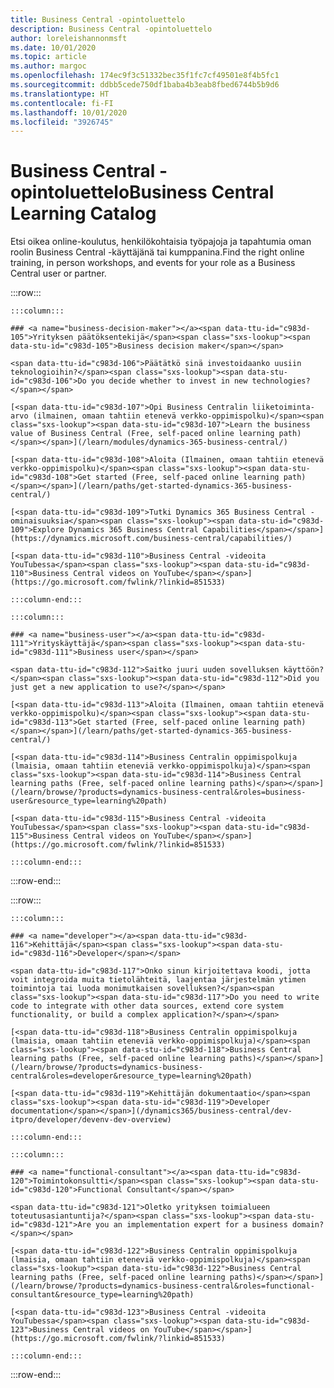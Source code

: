 ```yaml
---
title: Business Central -opintoluettelo
description: Business Central -opintoluettelo
author: loreleishannonmsft
ms.date: 10/01/2020
ms.topic: article
ms.author: margoc
ms.openlocfilehash: 174ec9f3c51332bec35f1fc7cf49501e8f4b5fc1
ms.sourcegitcommit: ddbb5cede750df1baba4b3eab8fbed6744b5b9d6
ms.translationtype: HT
ms.contentlocale: fi-FI
ms.lasthandoff: 10/01/2020
ms.locfileid: "3926745"
---
```

# <a name="business-central-learning-catalog"></a><span data-ttu-id="c983d-103">Business Central -opintoluettelo</span><span class="sxs-lookup"><span data-stu-id="c983d-103">Business Central Learning Catalog</span></span>

<span data-ttu-id="c983d-104">Etsi oikea online-koulutus, henkilökohtaisia työpajoja ja tapahtumia oman roolin Business Central -käyttäjänä tai kumppanina.</span><span class="sxs-lookup"><span data-stu-id="c983d-104">Find the right online training, in person workshops, and events for your role as a Business Central user or partner.</span></span>

:::row:::

    :::column:::

    ### <a name="business-decision-maker"></a><span data-ttu-id="c983d-105">Yrityksen päätöksentekijä</span><span class="sxs-lookup"><span data-stu-id="c983d-105">Business decision maker</span></span>

    <span data-ttu-id="c983d-106">Päätätkö sinä investoidaanko uusiin teknologioihin?</span><span class="sxs-lookup"><span data-stu-id="c983d-106">Do you decide whether to invest in new technologies?</span></span> 

    [<span data-ttu-id="c983d-107">Opi Business Centralin liiketoiminta-arvo (ilmainen, omaan tahtiin etenevä verkko-oppimispolku)</span><span class="sxs-lookup"><span data-stu-id="c983d-107">Learn the business value of Business Central (Free, self-paced online learning path)</span></span>](/learn/modules/dynamics-365-business-central/)

    [<span data-ttu-id="c983d-108">Aloita (Ilmainen, omaan tahtiin etenevä verkko-oppimispolku)</span><span class="sxs-lookup"><span data-stu-id="c983d-108">Get started (Free, self-paced online learning path)</span></span>](/learn/paths/get-started-dynamics-365-business-central/)

    [<span data-ttu-id="c983d-109">Tutki Dynamics 365 Business Central -ominaisuuksia</span><span class="sxs-lookup"><span data-stu-id="c983d-109">Explore Dynamics 365 Business Central Capabilities</span></span>](https://dynamics.microsoft.com/business-central/capabilities/)

    [<span data-ttu-id="c983d-110">Business Central -videoita YouTubessa</span><span class="sxs-lookup"><span data-stu-id="c983d-110">Business Central videos on YouTube</span></span>](https://go.microsoft.com/fwlink/?linkid=851533)

    :::column-end:::

    :::column:::

    ### <a name="business-user"></a><span data-ttu-id="c983d-111">Yrityskäyttäjä</span><span class="sxs-lookup"><span data-stu-id="c983d-111">Business user</span></span>

    <span data-ttu-id="c983d-112">Saitko juuri uuden sovelluksen käyttöön?</span><span class="sxs-lookup"><span data-stu-id="c983d-112">Did you just get a new application to use?</span></span> 

    [<span data-ttu-id="c983d-113">Aloita (Ilmainen, omaan tahtiin etenevä verkko-oppimispolku)</span><span class="sxs-lookup"><span data-stu-id="c983d-113">Get started (Free, self-paced online learning path)</span></span>](/learn/paths/get-started-dynamics-365-business-central/)

    [<span data-ttu-id="c983d-114">Business Centralin oppimispolkuja (lmaisia, omaan tahtiin eteneviä verkko-oppimispolkuja)</span><span class="sxs-lookup"><span data-stu-id="c983d-114">Business Central learning paths (Free, self-paced online learning paths)</span></span>](/learn/browse/?products=dynamics-business-central&roles=business-user&resource_type=learning%20path)

    [<span data-ttu-id="c983d-115">Business Central -videoita YouTubessa</span><span class="sxs-lookup"><span data-stu-id="c983d-115">Business Central videos on YouTube</span></span>](https://go.microsoft.com/fwlink/?linkid=851533)

    :::column-end:::

:::row-end:::

:::row:::

    :::column:::

    ### <a name="developer"></a><span data-ttu-id="c983d-116">Kehittäjä</span><span class="sxs-lookup"><span data-stu-id="c983d-116">Developer</span></span>

    <span data-ttu-id="c983d-117">Onko sinun kirjoitettava koodi, jotta voit integroida muita tietolähteitä, laajentaa järjestelmän ytimen toimintoja tai luoda monimutkaisen sovelluksen?</span><span class="sxs-lookup"><span data-stu-id="c983d-117">Do you need to write code to integrate with other data sources, extend core system functionality, or build a complex application?</span></span>

    [<span data-ttu-id="c983d-118">Business Centralin oppimispolkuja (lmaisia, omaan tahtiin eteneviä verkko-oppimispolkuja)</span><span class="sxs-lookup"><span data-stu-id="c983d-118">Business Central learning paths (Free, self-paced online learning paths)</span></span>](/learn/browse/?products=dynamics-business-central&roles=developer&resource_type=learning%20path)

    [<span data-ttu-id="c983d-119">Kehittäjän dokumentaatio</span><span class="sxs-lookup"><span data-stu-id="c983d-119">Developer documentation</span></span>](/dynamics365/business-central/dev-itpro/developer/devenv-dev-overview)

    :::column-end:::

    :::column:::

    ### <a name="functional-consultant"></a><span data-ttu-id="c983d-120">Toimintokonsultti</span><span class="sxs-lookup"><span data-stu-id="c983d-120">Functional Consultant</span></span>
    
    <span data-ttu-id="c983d-121">Oletko yrityksen toimialueen toteutusasiantuntija?</span><span class="sxs-lookup"><span data-stu-id="c983d-121">Are you an implementation expert for a business domain?</span></span> 

    [<span data-ttu-id="c983d-122">Business Centralin oppimispolkuja (lmaisia, omaan tahtiin eteneviä verkko-oppimispolkuja)</span><span class="sxs-lookup"><span data-stu-id="c983d-122">Business Central learning paths (Free, self-paced online learning paths)</span></span>](/learn/browse/?products=dynamics-business-central&roles=functional-consultant&resource_type=learning%20path)

    [<span data-ttu-id="c983d-123">Business Central -videoita YouTubessa</span><span class="sxs-lookup"><span data-stu-id="c983d-123">Business Central videos on YouTube</span></span>](https://go.microsoft.com/fwlink/?linkid=851533)

    :::column-end:::

:::row-end:::
